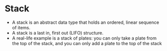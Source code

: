 # Stack
 - A stack is an abstract data type that holds an ordered, linear sequence of items. 
 - A stack is a last in, first out (LIFO) structure. 
 - A real-life example is a stack of plates: you can only take a plate from the top of the stack, and you can only add a plate to the top of the stack
